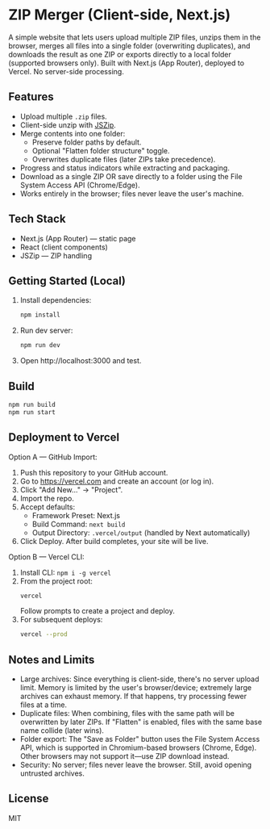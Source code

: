 # ZIP Merger (Client-side, Next.js)

A simple website that lets users upload multiple ZIP files, unzips them in the browser, merges all files into a single folder (overwriting duplicates), and downloads the result as one ZIP or exports directly to a local folder (supported browsers only). Built with Next.js (App Router), deployed to Vercel. No server-side processing.

## Features

- Upload multiple `.zip` files.
- Client-side unzip with [JSZip](https://stuk.github.io/jszip/).
- Merge contents into one folder:
  - Preserve folder paths by default.
  - Optional "Flatten folder structure" toggle.
  - Overwrites duplicate files (later ZIPs take precedence).
- Progress and status indicators while extracting and packaging.
- Download as a single ZIP OR save directly to a folder using the File System Access API (Chrome/Edge).
- Works entirely in the browser; files never leave the user's machine.

## Tech Stack

- Next.js (App Router) — static page
- React (client components)
- JSZip — ZIP handling

## Getting Started (Local)

1. Install dependencies:
   ```bash
   npm install
   ```
2. Run dev server:
   ```bash
   npm run dev
   ```
3. Open http://localhost:3000 and test.

## Build

```bash
npm run build
npm run start
```

## Deployment to Vercel

Option A — GitHub Import:
1. Push this repository to your GitHub account.
2. Go to https://vercel.com and create an account (or log in).
3. Click "Add New..." → "Project".
4. Import the repo.
5. Accept defaults:
   - Framework Preset: Next.js
   - Build Command: `next build`
   - Output Directory: `.vercel/output` (handled by Next automatically)
6. Click Deploy. After build completes, your site will be live.

Option B — Vercel CLI:
1. Install CLI: `npm i -g vercel`
2. From the project root:
   ```bash
   vercel
   ```
   Follow prompts to create a project and deploy.
3. For subsequent deploys:
   ```bash
   vercel --prod
   ```

## Notes and Limits

- Large archives: Since everything is client-side, there's no server upload limit. Memory is limited by the user's browser/device; extremely large archives can exhaust memory. If that happens, try processing fewer files at a time.
- Duplicate files: When combining, files with the same path will be overwritten by later ZIPs. If "Flatten" is enabled, files with the same base name collide (later wins).
- Folder export: The "Save as Folder" button uses the File System Access API, which is supported in Chromium-based browsers (Chrome, Edge). Other browsers may not support it—use ZIP download instead.
- Security: No server; files never leave the browser. Still, avoid opening untrusted archives.

## License

MIT